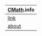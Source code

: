 | [CMath](http://cmath.cc).info |
| ----------------------------- |
| [link](link/index.html)       |
| [about](about/index.html)     |

